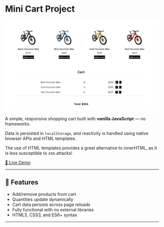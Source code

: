 # Mini Cart Project

![Cart project image](./assets/cart-img.png)

A simple, responsive shopping cart built with **vanilla JavaScript** — no frameworks.

Data is persisted in `localStorage`, and reactivity is handled using native browser APIs and HTML templates.

The use of HTML templates provides a great alternative to innerHTML, as it is less susceptible to xss attacks!

[🚀 Live Demo](https://mini-cart-project-nj3x.vercel.app/)

---

## 🔧 Features

- Add/remove products from cart
- Quantities update dynamically
- Cart data persists across page reloads
- Fully functional with no external libraries
- HTML5, CSS3, and ES6+ syntax

---
